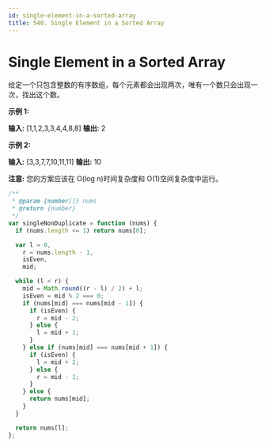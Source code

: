 ```yaml
---
id: single-element-in-a-sorted-array
title: 540. Single Element in a Sorted Array
---
```


# Single Element in a Sorted Array

给定一个只包含整数的有序数组，每个元素都会出现两次，唯有一个数只会出现一次，找出这个数。

**示例 1:**

**输入:** \[1,1,2,3,3,4,4,8,8] **输出:** 2

**示例 2:**

**输入:** \[3,3,7,7,10,11,11] **输出:** 10

**注意:** 您的方案应该在 O(log n)时间复杂度和 O(1)空间复杂度中运行。



```javascript
/**
 * @param {number[]} nums
 * @return {number}
 */
var singleNonDuplicate = function (nums) {
  if (nums.length <= 1) return nums[0];

  var l = 0,
    r = nums.length - 1,
    isEven,
    mid;

  while (l < r) {
    mid = Math.round((r - l) / 2) + l;
    isEven = mid % 2 === 0;
    if (nums[mid] === nums[mid - 1]) {
      if (isEven) {
        r = mid - 2;
      } else {
        l = mid + 1;
      }
    } else if (nums[mid] === nums[mid + 1]) {
      if (isEven) {
        l = mid + 2;
      } else {
        r = mid - 1;
      }
    } else {
      return nums[mid];
    }
  }

  return nums[l];
};
```